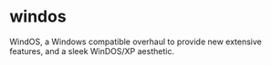# windos
WindOS, a Windows compatible overhaul to provide new extensive features, and a sleek WinDOS/XP aesthetic.
